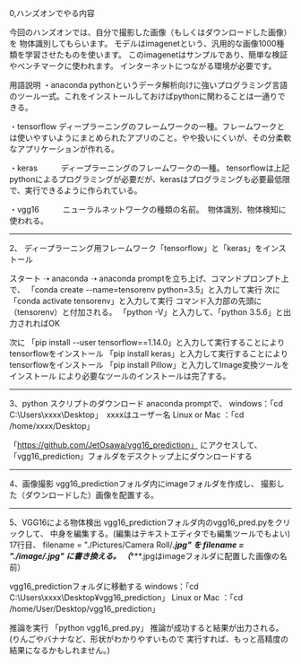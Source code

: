 0,ハンズオンでやる内容

今回のハンズオンでは、自分で撮影した画像（もしくはダウンロードした画像）を
物体識別してもらいます。
モデルはimagenetという、汎用的な画像1000種類を学習させたものを使います。
このimagenetはサンプルであり、簡単な検証やベンチマークに使われます。
インターネットにつながる環境が必要です。

用語説明
・anaconda    pythonというデータ解析向けに強いプログラミング言語のツール一式。これをインストールしておけばpythonに関わることは一通りできる。

・tensorflow   ディープラーニングのフレームワークの一種。フレームワークとは使いやすいようにまとめられたアプリのこと。やや扱いにくいが、その分柔軟なアプリケーションが作れる。

・keras　　　ディープラーニングのフレームワークの一種。 tensorflowは上記pythonによるプログラミングが必要だが、kerasはプログラミングも必要最低限で、実行できるように作られている。

・vgg16　　　ニューラルネットワークの種類の名前。　物体識別、物体検知に使われる。

-----------------------------------------------------------------------

2、 ディープラーニング用フレームワーク「tensorflow」と「keras」をインストール

スタート ➝ anaconda ➝ anaconda promptを立ち上げ、コマンドプロンプト上で、
「conda create --name=tensorenv python=3.5」と入力して実行
次に「conda activate tensorenv」と入力して実行
コマンド入力部の先頭に（tensorenv）と付加される。
「python -V」と入力して、「python 3.5.6」と出力されればOK

次に
「pip install --user tensorflow==1.14.0」と入力して実行することによりtensorflowをインストール
「pip install keras」と入力して実行することによりtensorflowをインストール
「pip install Pillow」と入力してImage変換ツールをインストール
により必要なツールのインストールは完了する。


-----------------------------------------------------------------------

3、python スクリプトのダウンロード
anaconda promptで、
windows：「cd  C:\Users\xxxx\Desktop」　xxxxはユーザー名
Linux or Mac ：「cd  /home/xxxx/Desktop」

「https://github.com/JetOsawa/vgg16_prediction」
にアクセスして、「vgg16_prediction」フォルダをデスクトップ上にダウンロードする


-----------------------------------------------------------------------

4、画像撮影
vgg16_predictionフォルダ内にimageフォルダを作成し、
撮影した（ダウンロードした）画像を配置する。


-----------------------------------------------------------------------

5、VGG16による物体検出
vgg16_predictionフォルダ内のvgg16_pred.pyをクリックして、
中身を編集する。(編集はテキストエディタでも編集ツールでもよい)
17行目、
filename = "./Pictures/Camera Roll/***.jpg"
を
filename = "./image/**********.jpg"
に書き換える。
（**********.jpgはimageフォルダに配置した画像の名前）

vgg16_predictionフォルダに移動する
windows：「cd  C:\Users\xxxx\Desktop¥vgg16_prediction」
Linux or Mac ：「cd  /home/User/Desktop/vgg16_prediction」

推論を実行
「python vgg16_pred.py」
推論が成功すると結果が出力される。
(りんごやバナナなど、形状がわかりやすいもので
実行すれば、もっと高精度の結果になるかもしれません。)

